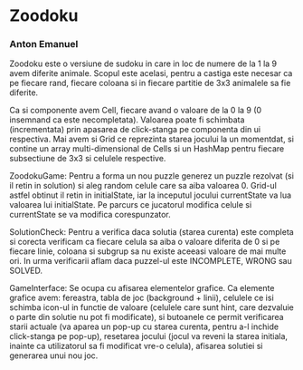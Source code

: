 # Zoodoku
### Anton Emanuel

Zoodoku este o versiune de sudoku in care in loc de numere de la 1 la 9 avem diferite animale. Scopul este acelasi, pentru a castiga 
este necesar ca pe fiecare rand, fiecare coloana si in fiecare partitie de 3x3 animalele sa fie diferite.  

Ca si componente avem Cell, fiecare avand o valoare de la 0 la 9 (0 insemnand ca este necompletata). Valoarea poate fi schimbata (incrementata) prin apasarea de click-stanga pe 
componenta din ui respectiva. Mai avem si Grid ce reprezinta starea jocului la un momentdat, si contine un array multi-dimensional de Cells si un HashMap pentru fiecare subsectiune 
de 3x3 si celulele respective.  

ZoodokuGame: Pentru a forma un nou puzzle generez un puzzle rezolvat (si il retin in solution) si aleg random celule care sa aiba valoarea 0. Grid-ul astfel obtinut il retin in 
initialState, iar la inceputul jocului currentState va lua valoarea lui initialState. Pe parcurs ce jucatorul modifica celule si currentState se va modifica corespunzator.  

SolutionCheck: Pentru a verifica daca solutia (starea curenta) este completa si corecta verificam ca fiecare celula sa aiba o valoare diferita de 0 si pe fiecare linie, coloana si 
subgrup sa nu existe aceeasi valoare de mai multe ori. In urma verificarii aflam daca puzzel-ul este INCOMPLETE, WRONG sau SOLVED.  

GameInterface: Se ocupa cu afisarea elementelor grafice. Ca elemente grafice avem: fereastra, tabla de joc (background + linii), celulele ce isi schimba icon-ul in functie de valoare 
(celulele care sunt hint, care dezvaluie o parte din solutie nu pot fi modificate), si butoanele ce permit verificarea starii actuale (va aparea un pop-up cu starea curenta, pentru 
a-l inchide click-stanga pe pop-up), resetarea jocului (jocul va reveni la starea initiala, inainte ca utilizatorul sa fi modificat vre-o celula), afisarea solutiei si generarea unui nou joc. 
